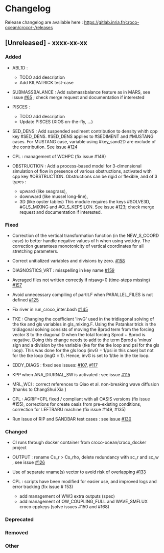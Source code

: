 # Changelog

Release changelog are available here : https://gitlab.inria.fr/croco-ocean/croco/-/releases

## [Unreleased] - xxxx-xx-xx
### Added
- ABL1D : 
  - TODO add description
  - Add KILPATRICK test-case

- SUBMASSBALANCE : Add submassbalance feature as in MARS, see issue 
  [#65](https://gitlab.inria.fr/croco-ocean/croco/-/issues/65) ; 
  check merge request and documentation if interested

- PISCES :
  - TODO add description
  - Update PISCES (XIOS on-the-fly, ...)

- SED_DENS : Add suspended sediment contribution to density whith cpp key 
  #SED_DENS. #SED_DENS applies to #SEDIMENT and #MUSTANG cases. For MUSTANG 
  case, variable using #key_sand2D are exclude of the contribution. See 
  issue [#124](https://gitlab.inria.fr/croco-ocean/croco/-/issues/124)

- CPL : management of WCHPC (fix issue #149)

- OBSTRUCTION : Add a process-based model for 3-dimensional simulation of 
  flow in presence of various obstructions, activated with cpp key #OBSTRUCTION. Obstructions can be rigid or flexible,  and of 3 types : 
  - upward (like seagrass), 
  - downward (like mussel long-line),
  - 3D (like oyster tables)
  This module requires the keys #SOLVE3D, #GLS_MIXING and #GLS_KEPSILON. See issue
  [#123](https://gitlab.inria.fr/croco-ocean/croco/-/issues/123); 
  check merge request and documentation if interested.

### Fixed
- Correction of the vertical transformation function (in the NEW_S_COORD case) 
  to better handle negative values of h when using wet/dry. 
  The correction guarantees monotonicity of vertical coordinates 
  for all stretching parameters.

- Correct unitialized variables and divisions by zero. 
  [#158](https://gitlab.inria.fr/croco-ocean/croco/-/issues/158)

- DIAGNOSTICS_VRT : misspelling in key name
  [#159](https://gitlab.inria.fr/croco-ocean/croco/-/issues/159)

- Averaged files not written correctly if ntsavg=0 (time-steps missing)
  [#157](https://gitlab.inria.fr/croco-ocean/croco/-/issues/157)

- Avoid unnecessary compiling of partit.F when PARALLEL_FILES is not defined 
  [#125](https://gitlab.inria.fr/croco-ocean/croco/-/issues/125)

- Fix river in run_croco_inter.bash
  [#145](https://gitlab.inria.fr/croco-ocean/croco/-/issues/145)

- TKE : Changing the coefficient 'invG' used in the tridiagonal solving of 
  the tke and gls variables in gls_mixing.F. Using the Patankar trick in the 
  tridiagonal solving consists of moving the Bprod term from the forcing 
  vector S to the diagonal D when the total forcing Sprod + Bprod is 
  negative. Doing this change needs to add to the term Bprod a 'minus' sign 
  and a division by the variable (tke for the tke loop and psi for the gls 
  loop). This was done for the gls loop (invG = 1/psi in this case) but not 
  for the tke loop (ingG = 1). Hence, invG is set to 1/tke in the tke loop.

- EDDY_DIAGS : fixed see issues: 
  [#107](https://gitlab.inria.fr/croco-ocean/croco/-/issues/107), 
  [#117](https://gitlab.inria.fr/croco-ocean/croco/-/issues/117)

- KPP when ANA_DIURNAL_SW is activated : see issue 
  [#115](https://gitlab.inria.fr/croco-ocean/croco/-/issues/115)

- MRL_WCI : correct references to Qiao et al. non-breaking wave diffusion
  (thanks to ChangShui Xia )

- CPL : AGRIF+CPL fixed / compliant with all OASIS versions (fix issue #155),
  corrections for create oasis from pre-existing conditions, 
  correction for LEFTRARU machine (fix issue #149, #135)

- Run issue of RIP and SANDBAR test cases : see issue
  [#130](https://gitlab.inria.fr/croco-ocean/croco/-/issues/130)

### Changed

- CI runs through docker container from croco-ocean/croco_docker project
  
- OUTPUT : rename Cs_r > Cs_rho, delete redundancy with sc_r and sc_w , see issue 
  [#126](https://gitlab.inria.fr/croco-ocean/croco/-/issues/126) 

- Use of separate vname(s) vector to avoid risk of overlapping 
  [#133](https://gitlab.inria.fr/croco-ocean/croco/-/issues/133)

- CPL : scripts have been modified for easier use, and improved logs 
  and error tracking (fix issue # 153) 
  + add management of WW3 extra outputs (spec) 
  + add management of OW_COUPLING_FULL and WAVE_SMFLUX croco cppkeys 
  (solve issues #150 and #168)

### Deprecated

### Removed

### Other
